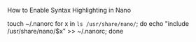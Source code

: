 How to Enable Syntax Highlighting in Nano

touch ~/.nanorc
for x in `ls /usr/share/nano/`; do echo "include /usr/share/nano/$x" >> ~/.nanorc; done
